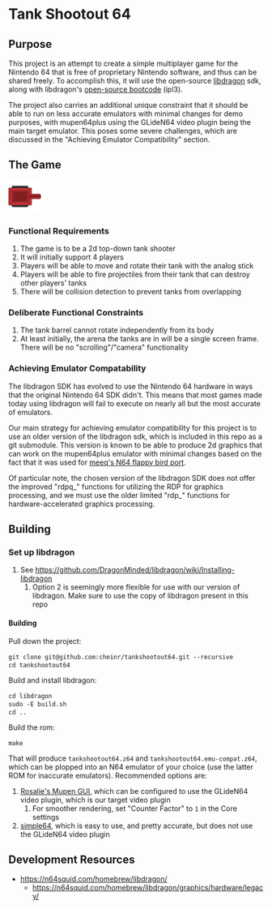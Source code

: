 # Tank Shootout 64

## Purpose
This project is an attempt to create a simple multiplayer game for the Nintendo
64 that is free of proprietary Nintendo software, and thus can be shared freely. To
accomplish this, it will use the open-source [libdragon](https://github.com/DragonMinded/libdragon) sdk,
along with libdragon's [open-source bootcode](https://github.com/DragonMinded/libdragon/tree/trunk/boot) (ipl3).

The project also carries an additional unique constraint that it should be
able to run on less accurate emulators with minimal changes for demo purposes,
with mupen64plus using the GLideN64 video plugin being the main target emulator.
This poses some severe challenges, which are discussed in the "Achieving Emulator Compatibility"
section.

## The Game

<p align="left">
  <img src="src/images/redtank64.png">
</p>


### Functional Requirements

1. The game is to be a 2d top-down tank shooter
2. It will initially support 4 players
3. Players will be able to move and rotate their tank with the analog stick
4. Players will be able to fire projectiles from their tank that can destroy other players' tanks
5. There will be collision detection to prevent tanks from overlapping
 
### Deliberate Functional Constraints

1. The tank barrel cannot rotate independently from its body
2. At least initially, the arena the tanks are in will be a single screen frame. There will be no "scrolling"/"camera" functionality


### Achieving Emulator Compatability

The libdragon SDK has evolved to use the Nintendo 64 hardware in ways that the original
Nintendo 64 SDK didn't. This means that most games made today using libdragon will fail
to execute on nearly all but the most accurate of emulators.

Our main strategy for achieving emulator compatibility for this project is to use an older
version of the libdragon sdk, which is included in this repo as a git submodule. This version
is known to be able to produce 2d graphics that can work on the mupen64plus emulator with minimal
changes based on the fact that it was used for [meeq's N64 flappy bird port](https://github.com/meeq/FlappyBird-N64).

Of particular note, the chosen version of the libdragon SDK does not offer the improved "rdpq_"
functions for utilizing the RDP for graphics processing, and we must use the older limited "rdp_"
functions for hardware-accelerated graphics processing.

## Building

### Set up libdragon
1. See https://github.com/DragonMinded/libdragon/wiki/Installing-libdragon
    1. Option 2 is seemingly more flexible for use with our version of libdragon. Make sure to use the copy of libdragon present in this repo


#### Building

Pull down the project:
```
git clone git@github.com:cheinr/tankshootout64.git --recursive
cd tankshootout64
```

Build and install libdragon:
```
cd libdragon
sudo -E build.sh
cd ..
```

Build the rom:
```
make
```

That will produce `tankshootout64.z64` and `tankshootout64.emu-compat.z64`, which can be plopped into an N64 emulator of your choice (use the latter ROM for inaccurate emulators). Recommended options are:

1. [Rosalie's Mupen GUI](https://github.com/Rosalie241/RMG), which can be configured to use the GLideN64 video plugin, which is our target video plugin
    1. For smoother rendering, set "Counter Factor" to `1` in the Core settings 
3. [simple64](https://simple64.github.io/), which is easy to use, and pretty accurate, but does not use the GLideN64 video plugin

## Development Resources
- https://n64squid.com/homebrew/libdragon/
    - https://n64squid.com/homebrew/libdragon/graphics/hardware/legacy/



